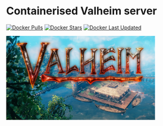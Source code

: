 # Containerised Valheim server
[![Docker Pulls](https://img.shields.io/badge/dynamic/json?color=red&label=pulls&query=pull_count&url=https%3A%2F%2Fhub.docker.com%2Fv2%2Frepositories%2Fsierra1011%2Fvalheim%2F?style=flat-square&color=E68523&logo=docker&logoColor=white)](https://hub.docker.com/r/sierra1011/valheim)
[![Docker Stars](https://img.shields.io/badge/dynamic/json?color=red&label=stars&query=star_count&url=https%3A%2F%2Fhub.docker.com%2Fv2%2Frepositories%2Fsierra1011%2Fvalheim%2F?style=flat-square&color=E68523&logo=docker&logoColor=white)](https://hub.docker.com/r/sierra1011/valheim)
[![Docker Last Updated](https://img.shields.io/badge/dynamic/json?color=red&label=Last%20Update&query=last_updated&url=https%3A%2F%2Fhub.docker.com%2Fv2%2Frepositories%2Fsierra1011%2Fvalheim%2F?style=flat-square&color=E68523&logo=docker&logoColor=white)](https://hub.docker.com/r/sierra1011/valheim)

![Cover](https://raw.githubusercontent.com/sierra1011/valheim/main/valheim.png)
